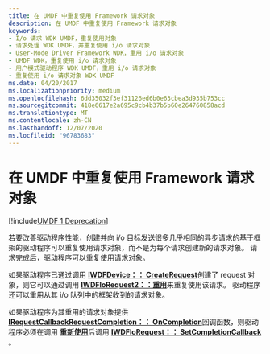```yaml
---
title: 在 UMDF 中重复使用 Framework 请求对象
description: 在 UMDF 中重复使用 Framework 请求对象
keywords:
- I/o 请求 WDK UMDF，重复使用对象
- 请求处理 WDK UMDF，并重复使用 i/o 请求对象
- User-Mode Driver Framework WDK，重用 i/o 请求对象
- UMDF WDK，重复使用 i/o 请求对象
- 用户模式驱动程序 WDK UMDF，重用 i/o 请求对象
- 重复使用 i/o 请求对象 WDK UMDF
ms.date: 04/20/2017
ms.localizationpriority: medium
ms.openlocfilehash: 6dd35032f3ef31126ed6b0e63cbea3d935b753cc
ms.sourcegitcommit: 418e6617e2a695c9cb4b37b5b60e264760858acd
ms.translationtype: MT
ms.contentlocale: zh-CN
ms.lasthandoff: 12/07/2020
ms.locfileid: "96783683"
---
```

# <a name="reusing-framework-request-objects-in-umdf"></a>在 UMDF 中重复使用 Framework 请求对象


[!include[UMDF 1 Deprecation](../includes/umdf-1-deprecation.md)]

若要改善驱动程序性能，创建并向 i/o 目标发送很多几乎相同的异步请求的基于框架的驱动程序可以重复使用请求对象，而不是为每个请求创建新的请求对象。 请求完成后，驱动程序可以重复使用请求对象。

如果驱动程序已通过调用 [**IWDFDevice：： CreateRequest**](/windows-hardware/drivers/ddi/wudfddi/nf-wudfddi-iwdfdevice-createrequest)创建了 request 对象，则它可以通过调用 [**IWDFIoRequest2：：重用**](/windows-hardware/drivers/ddi/wudfddi/nf-wudfddi-iwdfiorequest2-reuse)来重复使用该请求。 驱动程序还可以重用从其 i/o 队列中的框架收到的请求对象。

如果驱动程序为其重用的请求对象提供 [**IRequestCallbackRequestCompletion：： OnCompletion**](/windows-hardware/drivers/ddi/wudfddi/nf-wudfddi-irequestcallbackrequestcompletion-oncompletion)回调函数，则驱动程序必须在调用 [**重新使用**](/windows-hardware/drivers/ddi/wudfddi/nf-wudfddi-iwdfiorequest2-reuse)后调用 [**IWDFIoRequest：： SetCompletionCallback**](/windows-hardware/drivers/ddi/wudfddi/nf-wudfddi-iwdfiorequest-setcompletioncallback) 。

 

